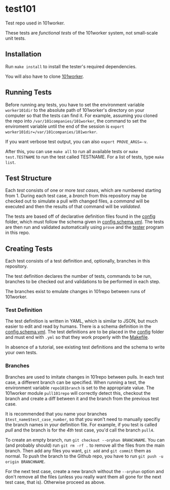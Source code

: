 test101
=======

Test repo used in 101worker.

These tests are *functional tests* of the 101worker system, not small-scale unit tests.


Installation
------------

Run `make install` to install the tester's required dependencies.

You will also have to clone [101worker](https://github.com/101companies/101worker).


Running Tests
-------------

Before running any tests, you have to set the environment variable `worker101dir` to the absolute path of 101worker's directory on your computer so that the tests can find it. For example, assuming you cloned the repo into `/var/101companies/101worker`, the command to set the enviroment variable until the end of the session is `export worker101dir=/var/101companies/101worker`.

If you want verbose test output, you can also `export PROVE_ARGS=-v`.

After this, you can use `make all` to run all available tests or `make test.TESTNAME` to run the test called TESTNAME. For a list of tests, type `make list`.


Test Structure
--------------

Each *test* consists of one or more *test cases*, which are numbered starting from 1. During each test case, a *branch* from this repository may be checked out to simulate a pull with changed files, a *command* will be executed and then the results of that command will be *validated*.

The tests are based off of declarative definition files found in the [config](config) folder, which must follow the schema given in [config.schema.yml](config.schema.yml). The tests are then run and validated automatically using `prove` and the [tester](tester) program in this repo.


Creating Tests
--------------

Each test consists of a test definition and, optionally, branches in this repository.

The test definition declares the number of tests, commands to be run, branches to be checked out and validations to be performed in each step.

The branches exist to emulate changes in 101repo between runs of 101worker.


### Test Definition

The test definition is written in YAML, which is similar to JSON, but much easier to edit and read by humans. There is a schema definition in the [config.schema.yml](config.schema.yml). The test definitions are to be placed in the [config](config) folder and must end with `.yml` so that they work properly with the [Makefile](Makefile).

In absence of a tutorial, see existing test definitions and the schema to write your own tests.


### Branches

Branches are used to imitate changes in 101repo between pulls. In each test case, a different branch can be specified. When running a test, the environment variable `repo101branch` is set to the appropriate value. The 101worker module `pull101repo` will correctly detect this, checkout the branch and create a diff between it and the branch from the previous test case.

It is recommended that you name your branches `$test_name$test_case_number`, so that you won't need to manually specifiy the branch names in your definition file. For example, if you test is called *pull* and the branch is for the *4th* test case, you'd call the branch `pull4`.

To create an empty branch, run `git checkout --orphan BRANCHNAME`. You can (and probably should) run `git rm -rf .` to remove all the files from the main branch. Then add any files you want, `git add` and `git commit` them as normal. To push the branch to the Github repo, you have to run `git push -u origin BRANCHNAME`.

For the next test case, create a new branch without the `--orphan` option and don't remove all the files (unless you really want them all gone for the next test case, that is). Otherwise proceed as above.
